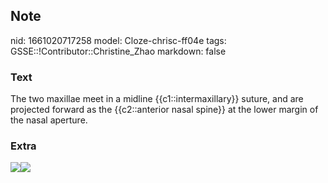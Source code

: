 ## Note
nid: 1661020717258
model: Cloze-chrisc-ff04e
tags: GSSE::!Contributor::Christine_Zhao
markdown: false

### Text
<div>
  <div>
    <div>
      The two maxillae meet in a midline {{c1::intermaxillary}}
      suture, and are projected forward as the {{c2::anterior nasal
      spine}} at the lower margin of the nasal aperture.
    </div>
  </div>
</div>

### Extra
<img src="Intermaxillary-suture-1.jpg"><img src= 
"Screen%20Shot%202021-07-29%20at%2010.04.55%20pm.png">
